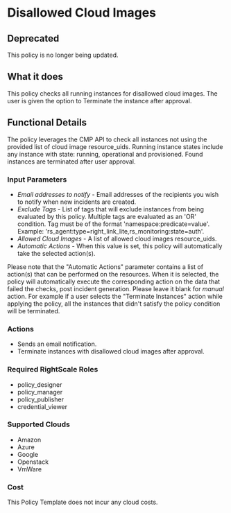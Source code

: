 # Disallowed Cloud Images

## Deprecated

This policy is no longer being updated.

## What it does

This policy checks all running instances for disallowed cloud images. The user is given the option to Terminate the instance after approval.

## Functional Details

The policy leverages the CMP API to check all instances not using the provided list of cloud image resource_uids. Running instance states include any instance with state: running, operational and provisioned. Found instances are terminated after user approval.

### Input Parameters

- *Email addresses to notify* - Email addresses of the recipients you wish to notify when new incidents are created.
- *Exclude Tags* - List of tags that will exclude instances from being evaluated by this policy. Multiple tags are evaluated as an 'OR' condition. Tag must be of the format 'namespace:predicate=value'. Example: 'rs_agent:type=right_link_lite,rs_monitoring:state=auth'.
- *Allowed Cloud Images* - A list of allowed cloud images resource_uids.
- *Automatic Actions* - When this value is set, this policy will automatically take the selected action(s).

Please note that the "Automatic Actions" parameter contains a list of action(s) that can be performed on the resources. When it is selected, the policy will automatically execute the corresponding action on the data that failed the checks, post incident generation. Please leave it blank for *manual* action.
For example if a user selects the "Terminate Instances" action while applying the policy, all the instances that didn't satisfy the policy condition will be terminated.

### Actions

- Sends an email notification.
- Terminate instances with disallowed cloud images after approval.

### Required RightScale Roles

- policy_designer
- policy_manager
- policy_publisher
- credential_viewer

### Supported Clouds

- Amazon
- Azure
- Google
- Openstack
- VmWare

### Cost

This Policy Template does not incur any cloud costs.
